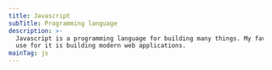 ```yaml
---
title: Javascript
subTitle: Programming language
description: >-
  Javascript is a programming language for building many things. My favourite  
  use for it is building modern web applications.
mainTag: js
---
```



